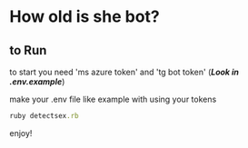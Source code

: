 How old is she bot?
=====================

to Run
-----------------------------------

to start you need 'ms azure token' and 'tg bot token' (***Look in .env.example***)

make your .env file like example with using your tokens

```ruby
ruby detectsex.rb
```

enjoy!
